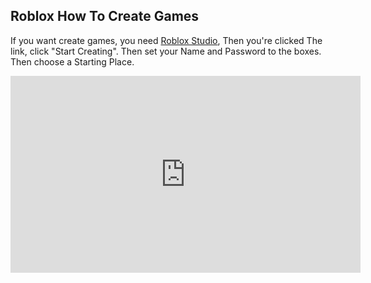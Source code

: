 ## Roblox How To Create Games

If you want create games, you need [Roblox Studio](https://www.roblox.com/create), Then you're clicked The link, click "Start Creating". Then set your Name and Password to the boxes. Then choose a Starting Place.

<iframe width="560" height="315" src="https://www.youtube.com/embed/9QyAJmpLEH4" frameborder="0" allow="autoplay; encrypted-media" allowfullscreen></iframe>





